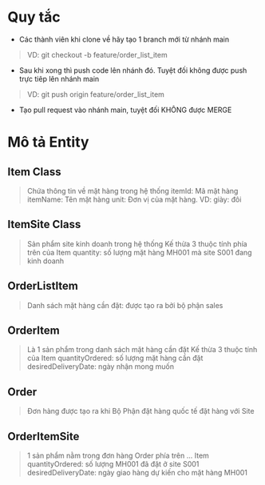 # Quy tắc 
- Các thành viên khi clone về hãy tạo 1 branch mới từ nhánh main
> VD: git checkout -b feature/order_list_item
- Sau khi xong thì push code lên nhánh đó. Tuyệt đối không được push trực tiêp lên nhánh main
> VD: git push origin feature/order_list_item
- Tạo pull request vào nhánh main, tuyệt đối KHÔNG được MERGE

# Mô tả Entity
## Item Class
> Chứa thông tin về mặt hàng trong hệ thống
> itemId: Mã mặt hàng
> itemName: Tên mặt hàng
> unit: Đơn vị của mặt hàng. VD: giày: đôi

## ItemSite Class
> Sản phẩm site kinh doanh trong hệ thống
> Kế thừa 3 thuộc tính phía trên của Item
> quantity: số lượng mặt hàng MH001 mà site S001 đang kinh doanh

## OrderListItem
> Danh sách mặt hàng cần đặt: được tạo ra bởi bộ phận sales

## OrderItem
> Là 1 sản phẩm trong danh sách mặt hàng cần đặt 
> Kế thừa 3 thuộc tính của Item
> quantityOrdered: số lượng mặt hàng cần đặt
> desiredDeliveryDate: ngày nhận mong muốn

## Order
> Đơn hàng được tạo ra khi Bộ Phận đặt hàng quốc tế đặt hàng với Site

## OrderItemSite
> 1 sản phẩm nằm trong đơn hàng Order phía trên
> ... Item
> quantityOrdered: số lượng MH001 đã đặt ở site S001
> desiredDeliveryDate: ngày giao hàng dự kiến cho mặt hàng MH001

